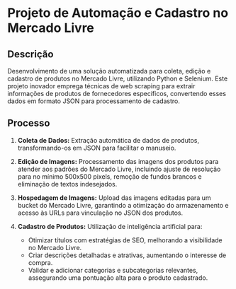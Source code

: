 # Projeto de Automação e Cadastro no Mercado Livre

## Descrição
Desenvolvimento de uma solução automatizada para coleta, edição e cadastro de produtos no Mercado Livre, utilizando Python e Selenium. Este projeto inovador emprega técnicas de web scraping para extrair informações de produtos de fornecedores específicos, convertendo esses dados em formato JSON para processamento de cadastro.

## Processo

1. **Coleta de Dados:** Extração automática de dados de produtos, transformando-os em JSON para facilitar o manuseio.
   
2. **Edição de Imagens:** Processamento das imagens dos produtos para atender aos padrões do Mercado Livre, incluindo ajuste de resolução para no mínimo 500x500 pixels, remoção de fundos brancos e eliminação de textos indesejados.
   
3. **Hospedagem de Imagens:** Upload das imagens editadas para um bucket do Mercado Livre, garantindo a otimização do armazenamento e acesso às URLs para vinculação no JSON dos produtos.
   
4. **Cadastro de Produtos:** Utilização de inteligência artificial para:
    - Otimizar títulos com estratégias de SEO, melhorando a visibilidade no Mercado Livre.
    - Criar descrições detalhadas e atrativas, aumentando o interesse de compra.
    - Validar e adicionar categorias e subcategorias relevantes, assegurando uma pontuação alta para o produto cadastrado.
